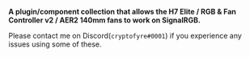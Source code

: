**A plugin/component collection that allows the H7 Elite / RGB &amp; Fan Controller v2 / AER2 140mm fans to work on SignalRGB.**

Please contact me on Discord(`cryptofyre#0001`) if you experience any issues using some of these.
